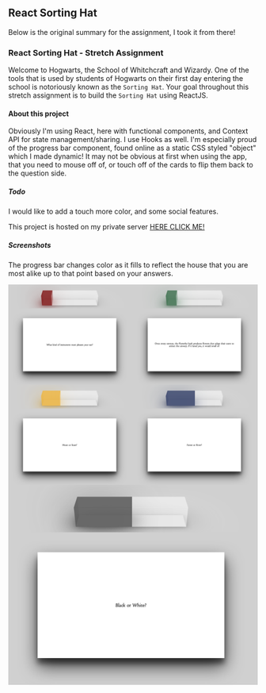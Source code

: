 ## React Sorting Hat

Below is the original summary for the assignment, I took it from there!

### React Sorting Hat - Stretch Assignment

Welcome to Hogwarts, the School of Whitchcraft and Wizardy. One of the tools that is used by students of Hogwarts on their first day entering the school is notoriously known as the `Sorting Hat`. Your goal throughout this stretch assignment is to build the `Sorting Hat` using ReactJS.

#### About this project

Obviously I'm using React, here with functional components, and Context API for state management/sharing. 
I use Hooks as well.
I'm especially proud of the progress bar component, found online as a static CSS styled "object" which I made dynamic!
It may not be obvious at first when using the app, that you need to mouse off of, or touch off of the cards to flip them back to the question side.

##### Todo
I would like to add a touch more color, and some social features.

This project is hosted on my private server [HERE CLICK ME!](https://potter.danielmattox.com)

##### Screenshots
The progress bar changes color as it fills to reflect the house that you are most alike up to that point based on your answers.
<div><img src="media/1.png" align="left" style="width: 50%" /><img src="media/2.png" align="right" style="width: 50%" /></div>
<div><img src="media/3.png" align="left" style="width: 50%" /><img src="media/4.png" align="right" style="width: 50%" /></div>
<div><img src="media/tie.png" align="center" style="width: 100%" /></div>
